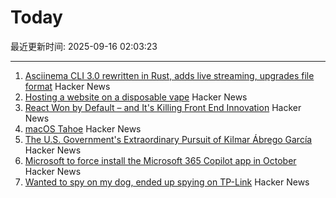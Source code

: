 # Today

最近更新时间: 2025-09-16 02:03:23

--- 
1. [Asciinema CLI 3.0 rewritten in Rust, adds live streaming, upgrades file format](https://blog.asciinema.org/post/three-point-o/) Hacker News
2. [Hosting a website on a disposable vape](https://bogdanthegeek.github.io/blog/projects/vapeserver/) Hacker News
3. [React Won by Default – and It's Killing Front End Innovation](https://www.lorenstew.art/blog/react-won-by-default/) Hacker News
4. [macOS Tahoe](https://www.apple.com/os/macos/) Hacker News
5. [The U.S. Government's Extraordinary Pursuit of Kilmar Ábrego García](https://www.newyorker.com/news/the-lede/the-us-governments-extraordinary-pursuit-of-kilmar-abrego-garcia) Hacker News
6. [Microsoft to force install the Microsoft 365 Copilot app in October](https://www.bleepingcomputer.com/news/microsoft/microsoft-to-force-install-the-microsoft-365-copilot-app-in-october/) Hacker News
7. [Wanted to spy on my dog, ended up spying on TP-Link](https://kennedn.com/blog/posts/tapo/) Hacker News
